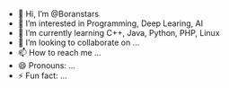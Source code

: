 - 👋 Hi, I’m @Boranstars
- 👀 I’m interested in Programming, Deep Learing, AI
- 🌱 I’m currently learning C++, Java, Python, PHP, Linux
- 💞️ I’m looking to collaborate on ...
- 📫 How to reach me ...
- 😄 Pronouns: ...
- ⚡ Fun fact: ...

<!---
Boranstars/Boranstars is a ✨ special ✨ repository because its `README.md` (this file) appears on your GitHub profile.
You can click the Preview link to take a look at your changes.
--->
